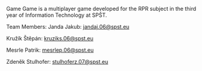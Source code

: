 Game
Game is a multiplayer game developed for the RPR subject in the third year of Information Technology at SPŠT.

Team Members:
Janda Jakub: jandaj.06@spst.eu

Kružík Štěpán: kruziks.06@spst.eu

Mesrle Patrik: mesrlep.06@spst.eu

Zdeněk Stulhofer: stulhoferz.07@spst.eu